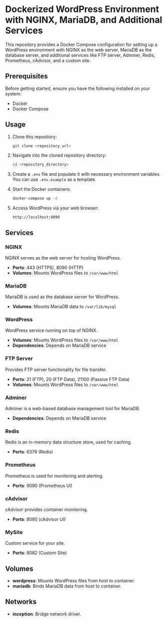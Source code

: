 # Dockerized WordPress Environment with NGINX, MariaDB, and Additional Services

This repository provides a Docker Compose configuration for setting up a WordPress environment with NGINX as the web server, MariaDB as the database server, and additional services like FTP server, Adminer, Redis, Prometheus, cAdvisor, and a custom site.

## Prerequisites

Before getting started, ensure you have the following installed on your system:

- Docker
- Docker Compose

## Usage

1. Clone this repository:

    ```bash
    git clone <repository_url>
    ```

2. Navigate into the cloned repository directory:

    ```bash
    cd <repository_directory>
    ```

3. Create a `.env` file and populate it with necessary environment variables. You can use `.env.example` as a template.

4. Start the Docker containers:

    ```bash
    docker-compose up -d
    ```

5. Access WordPress via your web browser:

    ```
    http://localhost:8090
    ```

## Services

### NGINX

NGINX serves as the web server for hosting WordPress.

- **Ports**: 443 (HTTPS), 8090 (HTTP)
- **Volumes**: Mounts WordPress files to `/var/www/html`

### MariaDB

MariaDB is used as the database server for WordPress.

- **Volumes**: Mounts MariaDB data to `/var/lib/mysql`

### WordPress

WordPress service running on top of NGINX.

- **Volumes**: Mounts WordPress files to `/var/www/html`
- **Dependencies**: Depends on MariaDB service

### FTP Server

Provides FTP server functionality for file transfer.

- **Ports**: 21 (FTP), 20 (FTP Data), 21100 (Passive FTP Data)
- **Volumes**: Mounts WordPress files to `/var/www/html`

### Adminer

Adminer is a web-based database management tool for MariaDB.

- **Dependencies**: Depends on MariaDB service

### Redis

Redis is an in-memory data structure store, used for caching.

- **Ports**: 6379 (Redis)

### Prometheus

Prometheus is used for monitoring and alerting.

- **Ports**: 9090 (Prometheus UI)

### cAdvisor

cAdvisor provides container monitoring.

- **Ports**: 8080 (cAdvisor UI)

### MySite

Custom service for your site.

- **Ports**: 8082 (Custom Site)

## Volumes

- **wordpress**: Mounts WordPress files from host to container.
- **mariadb**: Binds MariaDB data from host to container.

## Networks

- **inception**: Bridge network driver.
